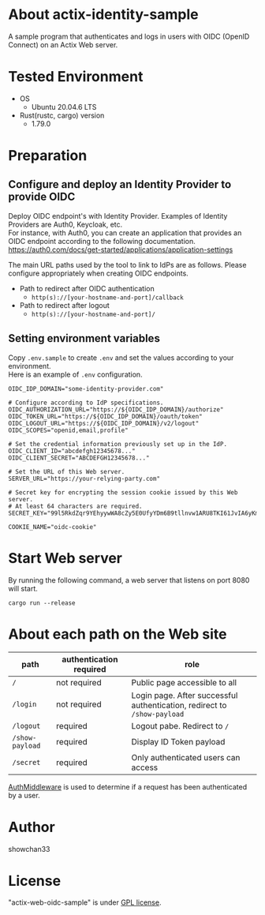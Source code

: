# About actix-identity-sample

A sample program that authenticates and logs in users with OIDC (OpenID Connect) on an Actix Web server.

# Tested Environment

* OS
    * Ubuntu 20.04.6 LTS
* Rust(rustc, cargo) version
    * 1.79.0

# Preparation

## Configure and deploy an Identity Provider to provide OIDC

Deploy OIDC endpoint's with Identity Provider. Examples of Identity Providers are Auth0, Keycloak, etc.<br>
For instance, with Auth0, you can create an application that provides an OIDC endpoint according to the following documentation.<br>
https://auth0.com/docs/get-started/applications/application-settings

The main URL paths used by the tool to link to IdPs are as follows. Please configure appropriately when creating OIDC endpoints.

* Path to redirect after OIDC authentication
    * ``http(s)://[your-hostname-and-port]/callback``
* Path to redirect after logout
    * ``http(s)://[your-hostname-and-port]/``

## Setting environment variables

Copy ``.env.sample`` to create ``.env`` and set the values according to your environment.<br>
Here is an example of ``.env`` configuration.

```sh:.env
OIDC_IDP_DOMAIN="some-identity-provider.com"

# Configure according to IdP specifications.
OIDC_AUTHORIZATION_URL="https://${OIDC_IDP_DOMAIN}/authorize"
OIDC_TOKEN_URL="https://${OIDC_IDP_DOMAIN}/oauth/token"
OIDC_LOGOUT_URL="https://${OIDC_IDP_DOMAIN}/v2/logout"
OIDC_SCOPES="openid,email,profile"

# Set the credential information previously set up in the IdP.
OIDC_CLIENT_ID="abcdefgh12345678..."
OIDC_CLIENT_SECRET="ABCDEFGH12345678..."

# Set the URL of this Web server.
SERVER_URL="https://your-relying-party.com"

# Secret key for encrypting the session cookie issued by this Web server.
# At least 64 characters are required.
SECRET_KEY="99l5RkdZqr9YEhyywWA8cZy5E0UfyYDm6B9tllnvw1ARU8TKI61JvIA6yKmJRwHzgdLfZwLK"

COOKIE_NAME="oidc-cookie"
```

# Start Web server

By running the following command, a web server that listens on port 8080 will start.

```
cargo run --release
```

# About each path on the Web site

| path | authentication required | role |
| --- | --- | --- |
| ``/`` | not required | Public page accessible to all |
| ``/login`` | not required | Login page. After successful authentication, redirect to ``/show-payload`` |
| ``/logout`` | required | Logout pabe. Redirect to ``/`` |
| ``/show-payload`` | required | Display ID Token payload |
| ``/secret`` | required | Only authenticated users can access |

[AuthMiddleware](src/auth_middleware.rs) is used to determine if a request has been authenticated by a user.

# Author
 
showchan33

# License
"actix-web-oidc-sample" is under [GPL license](https://www.gnu.org/licenses/licenses.en.html).
